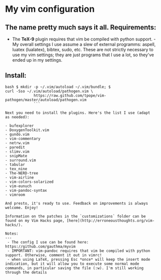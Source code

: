My vim configuration 
===

The name pretty much says it all. 
Requirements: 
--- 

- The **TeX-9** plugin requires that vim be compiled with python
	support. - My overall settings I use assume a slew of external
	programms: aspell, luatex (lualatex), bibtex, sudo, etc. These are
	not  strictly necessary to use my vim settings; they are just
	programs that I use a lot, so they've ended up in my settings.
	
Install:
--- 

```
bash $ mkdir -p ~/.vim/autoload ~/.vim/bundle; $
curl -Sso ~/.vim/autoload/pathogen.vim \
			 https://raw.github.com/tpope/vim-pathogen/master/autoload/pathogen.vim
			 ```

Next you need to install the plugins. Here's the list I use (adapt
as needed):

- bufexplorer
- DoxygenToolkit.vim
- gundo.vim
- vim-commentary
- netrw.vim
- paredit
- slimv.vim
- snipMate
- surround.vim
- tabular
- tex_nine
- The-NERD-tree
- vim-airline
- vim-colors-solarized
- vim-eunuch
- vim-pandoc-syntax
- vimroom

And presto, it's ready to use. Feedback on improvements is always welcome. Enjoy!

Information on the patches in the `customizations` folder can be
found on my Vim Hacks page, [here](http://erroneousthoughts.org/vim-hacks/).

Notes:
---
 - The config I use can be found here: https://github.com/gauthma/myvim
 - IMPORTANT: vim-pandoc requires that vim be compiled with python support. Otherwise, comment it out in vimrc!
 - when using LaTeX, pressing Esc *once* will keep the insert mode indication, but it will allow you to execute some normal mode commands, in particular saving the file (:w). I'm still working through the details
